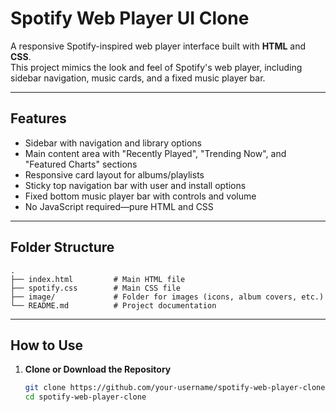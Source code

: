 # Spotify Web Player UI Clone

A responsive Spotify-inspired web player interface built with **HTML** and **CSS**.  
This project mimics the look and feel of Spotify's web player, including sidebar navigation, music cards, and a fixed music player bar.

---

## Features

- Sidebar with navigation and library options
- Main content area with "Recently Played", "Trending Now", and "Featured Charts" sections
- Responsive card layout for albums/playlists
- Sticky top navigation bar with user and install options
- Fixed bottom music player bar with controls and volume
- No JavaScript required—pure HTML and CSS

---

## Folder Structure

```
.
├── index.html         # Main HTML file
├── spotify.css        # Main CSS file
├── image/             # Folder for images (icons, album covers, etc.)
└── README.md          # Project documentation
```

---

## How to Use

1. **Clone or Download the Repository**
   ```sh
   git clone https://github.com/your-username/spotify-web-player-clone.git
   cd spotify-web-player-clone
   ```
